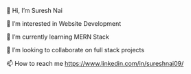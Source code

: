 
👋 Hi, I’m Suresh Nai

👀 I’m interested in Website Development

🌱 I’m currently learning MERN Stack

💞️ I’m looking to collaborate on full stack projects

📫 How to reach me https://www.linkedin.com/in/sureshnai09/

